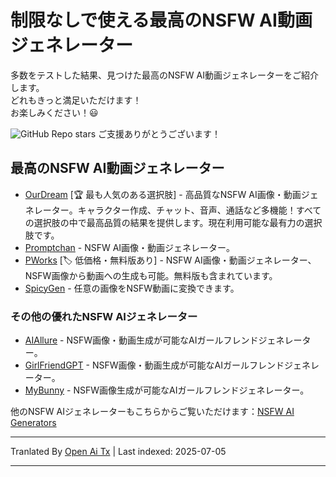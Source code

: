 # 制限なしで使える最高のNSFW AI動画ジェネレーター

多数をテストした結果、見つけた最高のNSFW AI動画ジェネレーターをご紹介します。\
どれもきっと満足いただけます！\
お楽しみください！😃

![GitHub Repo stars](https://img.shields.io/github/stars/nsfw-ai-video-generator/nsfw-ai-video-generator-no-limit?style=social)
ご支援ありがとうございます！

## 最高のNSFW AI動画ジェネレーター

* [OurDream](https://ourdream.ai/create/?ref=nsfwgenxyz) [🏆 最も人気のある選択肢] - 高品質なNSFW AI画像・動画ジェネレーター。キャラクター作成、チャット、音声、通話など多機能！すべての選択肢の中で最高品質の結果を提供します。現在利用可能な最有力の選択肢です。
* [Promptchan](https://nsfwgen.xyz/promptchan) - NSFW AI画像・動画ジェネレーター。
* [PWorks](https://nsfwgen.xyz/pornworks) [🏷️ 低価格・無料版あり] - NSFW AI画像・動画ジェネレーター、NSFW画像から動画への生成も可能。無料版も含まれています。
* [SpicyGen](https://nsfwgen.xyz/spicygen) - 任意の画像をNSFW動画に変換できます。
  
### その他の優れたNSFW AIジェネレーター
* [AIAllure](https://nsfwgen.xyz/aiallure) - NSFW画像・動画生成が可能なAIガールフレンドジェネレーター。
* [GirlFriendGPT](https://nsfwgen.xyz/girlfriendgpt) - NSFW画像・動画生成が可能なAIガールフレンドジェネレーター。
* [MyBunny](https://nsfwgen.xyz/mybunny) - NSFW画像生成が可能なAIガールフレンドジェネレーター。

他のNSFW AIジェネレーターもこちらからご覧いただけます：[NSFW AI Generators](https://linktr.ee/nsfwaigenerators)

---

Tranlated By [Open Ai Tx](https://github.com/OpenAiTx/OpenAiTx) | Last indexed: 2025-07-05

---